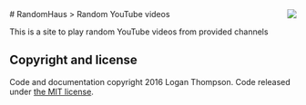 <img src="icon.png" align="right" />
# RandomHaus
> Random YouTube videos

This is a site to play random YouTube videos from provided channels


<!--## Examples-->
<!--- [sindresorhus/pageres](https://github.com/sindresorhus/pageres) - Project logo. Clear description of what the project does. Build badges. Demo screenshot. Simple install and usage sections. Includes an examples section with common uses.-->
<!--- [petkaantonov/bluebird](https://github.com/petkaantonov/bluebird) - Build badges. Clear description of what the project does. TOC for easy navigation. Project logo. Extensive explanations and examples.-->
<!--- [jakubroztocil/httpie](https://github.com/jkbrzt/httpie) - Description of what the project does. Demo screenshots. Project logo. TOC for easy navigation. Build badges. Quick and simple installation and usage sections. Includes an examples section.-->
<!--- [karan/joe](https://github.com/karan/joe) - Project logo. Clear description of what the project does. GIF demo. Easy install and usage sections.-->
<!--- [aimeos/aimeos-typo3](https://github.com/aimeos/aimeos-typo3) - Project logo. Clear description of what the project does. Demo screenshot. TOC for easy navigation. Easy installation and setup sections with screenshots. Links for further reading.-->
<!--- [rstacruz/hicat](https://github.com/rstacruz/hicat) - GIF demo. Easy installation and setup sections with screenshots. Build badges. Great examples of use cases.-->
<!--- [skywinder/github-changelog-generator](https://github.com/skywinder/github-changelog-generator) - TOC for easy navigation. Concise project description. Installation and usage sections. Output example. Great feature overview. List of alternatives. FAQ.-->
<!--- [shama/gaze](https://github.com/shama/gaze) - Project logo. Concise description. Feature list. Usage section. FAQ. Great API documentation. Release history.-->
<!--- [node-chat](https://github.com/IgorAntun/node-chat) - Project screenshot. Informative badges. Clear description. Easy installation/use instructions. Live demo.-->
<!--- [b4b4r07/dotfiles](https://github.com/b4b4r07/dotfiles) - Testing my dotfiles repo on OS X to get my work environment ready in just a few moments. #VIM + #ZSH + #TMUX = Best Developer Environment.-->

<!--## Articles-->
<!--- ["How To Write A Readme"](http://jfhbrook.github.io/2011/11/09/readmes.html) - *Joshua Holbrook*-->
<!--- ["How To Write A Great README"](https://robots.thoughtbot.com/how-to-write-a-great-readme) - *Caleb Thompson (thoughtbot)*-->
<!--- ["Readme Driven Development"](http://tom.preston-werner.com/2010/08/23/readme-driven-development.html) - *Tom Preston-Werner*-->
<!--- ["Top ten reasons why I won’t use your open source project"](https://changelog.com/top-ten-reasons-why-i-wont-use-your-open-source-project/) - *Adam Stacoviak*-->


<!--## Contribute-->

<!--Contributions are always welcome!-->
<!--Please read the [contribution guidelines](contributing.md) first.-->



## Copyright and license

Code and documentation copyright 2016 Logan Thompson. Code released under [the MIT license](https://github.com/Cobbleopolis/RandomHaus/blob/master/LICENSE).
